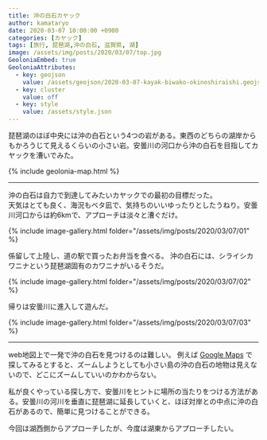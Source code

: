 ```yaml
---
title: 沖の白石カヤック
author: kamataryo
date: 2020-03-07 10:00:00 +0900
categories: [カヤック]
tags: [旅行, 琵琶湖,沖の白石, 滋賀県, 湖]
image: /assets/img/posts/2020/03/07/top.jpg
GeoloniaEmbed: true
GeoloniaAttributes:
  - key: geojson
    value: /assets/geojson/2020-03-07-kayak-biwako-okinoshiraishi.geojson
  - key: cluster
    value: off
  - key: style
    value: /assets/style.json
---
```


琵琶湖のほぼ中央には沖の白石という4つの岩がある。東西のどちらの湖岸からもかろうじて見えるくらいの小さい岩。安曇川の河口から沖の白石を目指してカヤックを漕いでみた。

{% include geolonia-map.html %}

---

沖の白石は自力で到達してみたいカヤックでの最初の目標だった。  
天気はとても良く、海況もベタ凪で、気持ちのいいゆったりとしたうねり。安曇川河口からは約6kmで、アプローチは淡々と漕ぐだけ。

{% include image-gallery.html folder="/assets/img/posts/2020/03/07/01" %}

係留して上陸し、道の駅で買ったお弁当を食べる。
沖の白石には、シライシカワニナという琵琶湖固有のカワニナがいるそうだ。

{% include image-gallery.html folder="/assets/img/posts/2020/03/07/02" %}

帰りは安曇川に進入して遊んだ。

{% include image-gallery.html folder="/assets/img/posts/2020/03/07/03" %}

---

web地図上で一発で沖の白石を見つけるのは難しい。
例えば [Google Maps](https://www.google.com/maps/@35.3062334,136.0874138,11.31z) で探してみるとすると、ズームしようとしても小さい島の沖の白石の地物は見えないので、どこにズームしていいのかわからない。

私が良くやっている探し方で、安曇川をヒントに場所の当たりをつける方法がある。安曇川の河川を垂直に琵琶湖に延長していくと、ほぼ対岸との中点に沖の白石があるので、簡単に見つけることができる。

今回は湖西側からアプローチしたが、今度は湖東からアプローチしたい。
